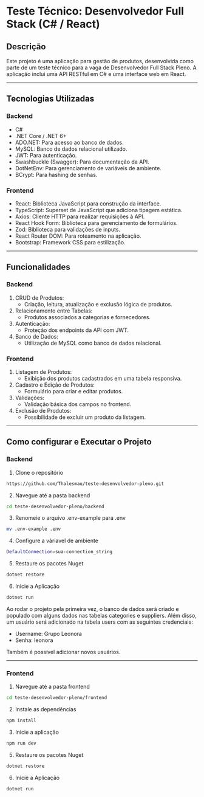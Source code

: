 # Teste Técnico: Desenvolvedor Full Stack (C# / React)

## Descrição

Este projeto é uma aplicação para gestão de produtos, desenvolvida como parte de um teste técnico para a vaga de Desenvolvedor Full Stack Pleno. A aplicação inclui uma API RESTful em C# e uma interface web em React.

---

## Tecnologias Utilizadas
### Backend
- C#
- .NET Core / .NET 6+
- ADO.NET: Para acesso ao banco de dados.
- MySQL: Banco de dados relacional utilizado.
- JWT: Para autenticação.
- Swashbuckle (Swagger): Para documentação da API.
- DotNetEnv: Para gerenciamento de variáveis de ambiente.
- BCrypt: Para hashing de senhas.

### Frontend
- React: Biblioteca JavaScript para construção da interface.
- TypeScript: Superset de JavaScript que adiciona tipagem estática.
- Axios: Cliente HTTP para realizar requisições à API.
- React Hook Form: Biblioteca para gerenciamento de formulários.
- Zod: Biblioteca para validações de inputs.
- React Router DOM: Para roteamento na aplicação.
- Bootstrap: Framework CSS para estilização.

---

## Funcionalidades

### Backend
1. CRUD de Produtos:
   - Criação, leitura, atualização e exclusão lógica de produtos.
2. Relacionamento entre Tabelas:
   - Produtos associados a categorias e fornecedores.
3. Autenticação:
   - Proteção dos endpoints da API com JWT.
4. Banco de Dados:
   - Utilização de MySQL como banco de dados relacional.

### Frontend
1. Listagem de Produtos:
   - Exibição dos produtos cadastrados em uma tabela responsiva.
2. Cadastro e Edição de Produtos:
   - Formulário para criar e editar produtos.
3. Validações:
   - Validação básica dos campos no frontend.
4. Exclusão de Produtos:
   - Possibilidade de excluir um produto da listagem.

---

## Como configurar e Executar o Projeto

### Backend

1. Clone o repositório

```bash
https://github.com/Thalesmau/teste-desenvolvedor-pleno.git
```

2. Navegue até a pasta backend
```bash
cd teste-desenvolvedor-pleno/backend
```

3. Renomeie o arquivo .env-example para .env
```bash
mv .env-example .env
```

4. Configure a váriavel de ambiente
```bash
DefaultConnection=sua-connection_string
```

5. Restaure os pacotes Nuget
```bash
dotnet restore
```

6. Inicie a Aplicação
```bash
dotnet run
```

Ao rodar o projeto pela primeira vez, o banco de dados será criado e populado com alguns dados nas tabelas categories e suppliers. Além disso, um usuário será adicionado na tabela users com as seguintes credenciais:

- Username: Grupo Leonora
- Senha: leonora

Também é possível adicionar novos usuários.

---

### Frontend

1. Navegue até a pasta frontend
```bash
cd teste-desenvolvedor-pleno/frontend
```

2. Instale as dependências
```bash
npm install
```

3. Inicie a aplicação
```bash
npm run dev
```

5. Restaure os pacotes Nuget
```bash
dotnet restore
```

6. Inicie a Aplicação
```bash
dotnet run
```
